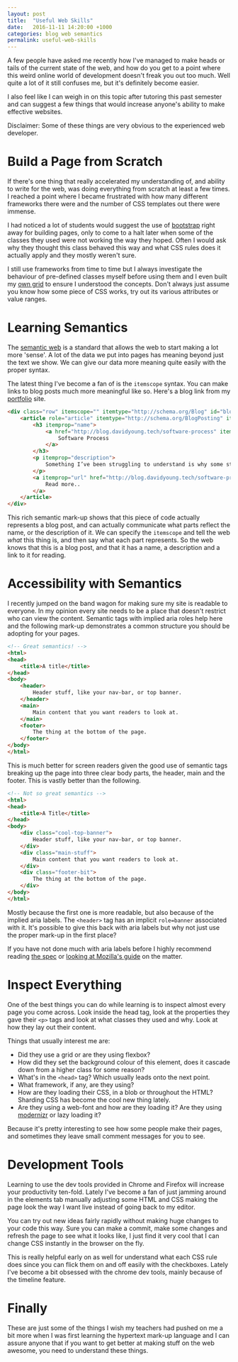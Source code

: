 ```yaml
---
layout: post
title:  "Useful Web Skills"
date:   2016-11-11 14:20:00 +1000
categories: blog web semantics
permalink: useful-web-skills
---
```

A few people have asked me recently how I've managed to make heads or tails of the current state of the web, and how do you get to a point where this weird online world of development doesn't freak you out too much. Well quite a lot of it still confuses me, but it's definitely become easier. 

I also feel like I can weigh in on this topic after tutoring this past semester and can suggest a few things that would increase anyone's ability to make effective websites.

Disclaimer: Some of these things are very obvious to the experienced web developer.

# Build a Page from Scratch
If there's one thing that really accelerated my understanding of, and ability to write for the web, was doing everything from scratch at least a few times. I reached a point where I became frustrated with how many different frameworks there were and the number of CSS templates out there were immense.

I had noticed a lot of students would suggest the use of [bootstrap](https://getbootstrap.com/) right away for building pages, only to come to a halt later when some of the classes they used were not working the way they hoped. Often I would ask why they thought this class behaved this way and what CSS rules does it actually apply and they mostly weren't sure. 

I still use frameworks from time to time but I always investigate the behaviour of pre-defined classes myself before using them and I even built my [own grid](https://davidyoung.tech/daygrid) to ensure I understood the concepts. Don't always just assume you know how some piece of CSS works, try out its various attributes or value ranges.

# Learning Semantics
The [semantic web](https://www.w3.org/standards/semanticweb/) is a standard that allows the web to start making a lot more 'sense'. A lot of the data we put into pages has meaning beyond just the text we show. We can give our data more meaning quite easily with the proper syntax. 

The latest thing I've become a fan of is the `itemscope` syntax. You can make links to blog posts much more meaningful like so. Here's a blog link from my [portfolio](https://davidyoung.tech) site.

```html
<div class="row" itemscope="" itemtype="http://schema.org/Blog" id="blog">
    <article role="article" itemtype="http://schema.org/BlogPosting" itemscope="itemscope">
        <h3 itemprop="name">
            <a href="http://blog.davidyoung.tech/software-process" itemprop="url">
                Software Process
            </a>
        </h3>
        <p itemprop="description">
            Something I’ve been struggling to understand is why some students dislike courses that attempt to teach the so...
        </p>
        <a itemprop="url" href="http://blog.davidyoung.tech/software-process" class="blog-link">
            Read more..
        </a>
    </article>
</div>
```

This rich semantic mark-up shows that this piece of code actually represents a blog post, and can actually communicate what parts reflect the name, or the description of it. We can specify the `itemscope` and tell the web _what_ this thing is, and then say what each part represents. So the web knows that this is a blog post, and that it has a name, a description and a link to it for reading.

# Accessibility with Semantics
I recently jumped on the band wagon for making sure my site is readable to everyone. In my opinion every site needs to be a place that doesn't restrict who can view the content. Semantic tags with implied aria roles help here and the following mark-up demonstrates a common structure you should be adopting for your pages.

```html
<!-- Great semantics! -->
<html>
<head>
    <title>A title</title>
</head>
<body>
    <header>
        Header stuff, like your nav-bar, or top banner.
    </header>
    <main>
        Main content that you want readers to look at.
    </main>
    <footer>
        The thing at the bottom of the page.
    </footer>
</body>
</html>
```

This is much better for screen readers given the good use of semantic tags breaking up the page into three clear body parts, the header, main and the footer. This is vastly better than the following.

```html
<!-- Not so great semantics -->
<html>
<head>
    <title>A Title</title>
</head>
<body>
    <div class="cool-top-banner">
        Header stuff, like your nav-bar, or top banner.
    </div>
    <div class="main-stuff">
        Main content that you want readers to look at.
    </div>
    <div class="footer-bit">
        The thing at the bottom of the page.
    </div>
</body>
</html>
```

Mostly because the first one is more readable, but also because of the implied aria labels. The `<header>` tag has an implicit `role=banner` associated with it. It's possible to give this back with aria labels but why not just use the proper mark-up in the first place? 

If you have not done much with aria labels before I highly recommend reading [the spec](https://www.w3.org/TR/wai-aria/) or [looking at Mozilla's guide](https://developer.mozilla.org/en-US/docs/Web/Accessibility/ARIA/ARIA_Techniques/Using_the_aria-label_attribute) on the matter.

# Inspect Everything
One of the best things you can do while learning is to inspect almost every page you come across. Look inside the head tag, look at the properties they gave their `<p>` tags and look at what classes they used and why. Look at how they lay out their content. 

Things that usually interest me are:

* Did they use a grid or are they using flexbox?
* How did they set the background colour of this element, does it cascade down from a higher class for some reason?
* What's in the `<head>` tag? Which usually leads onto the next point.
* What framework, if any, are they using?
* How are they loading their CSS, in a blob or throughout the HTML? Sharding CSS has become the cool new thing lately.
* Are they using a web-font and how are they loading it? Are they using [modernizr](https://modernizr.com/) or lazy loading it?

Because it's pretty interesting to see how some people make their pages, and sometimes they leave small comment messages for you to see.

# Development Tools
Learning to use the dev tools provided in Chrome and Firefox will increase your productivity ten-fold. Lately I've become a fan of just jamming around in the elements tab manually adjusting some HTML and CSS making the page look the way I want live instead of going back to my editor. 

You can try out new ideas fairly rapidly without making huge changes to your code this way. Sure you can make a commit, make some changes and refresh the page to see what it looks like, I just find it very cool that I can change CSS instantly in the browser on the fly.

This is really helpful early on as well for understand what each CSS rule does since you can flick them on and off easily with the checkboxes. Lately I've become a bit obsessed with the chrome dev tools, mainly because of the timeline feature. 

# Finally
These are just some of the things I wish my teachers had pushed on me a bit more when I was first learning the hypertext mark-up language and I can assure anyone that if you want to get better at making stuff on the web awesome, you need to understand these things.